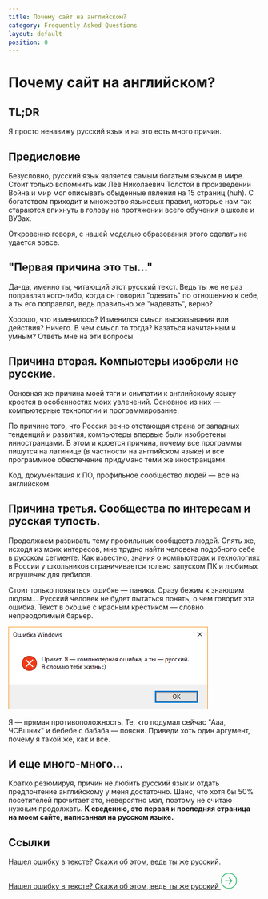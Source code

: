 ```yaml
---
title: Почему сайт на английском?
category: Frequently Asked Questions
layout: default
position: 0
---
```


# Почему сайт на английском?

## TL;DR

Я просто ненавижу русский язык и на это есть много причин.

## Предисловие
Безусловно, русский язык является самым богатым языком в мире. Стоит только вспомнить
как Лев Николаевич Толстой в произведении Война и мир мог описывать обыденные явления 
на 15 страниц (huh). С богатством приходит и множество языковых правил, которые нам
так стараются впихнуть в голову на протяжении всего обучения в школе и ВУЗах.

Откровенно говоря, с нашей моделью образования этого сделать не удается вовсе.

## "Первая причина это ты..."
Да-да, именно ты, читающий этот русский текст. Ведь ты же не раз поправлял кого-либо,
когда он говорил "одевать" по отношению к себе, а ты его поправлял, ведь правильно
же "надевать", верно? 

Хорошо, что изменилось? Изменился смысл высказывания или действия? Ничего.
В чем смысл то тогда? Казаться начитанным и умным? Ответь мне на эти вопросы.

## Причина вторая. Компьютеры изобрели не русские.
Основная же причина моей тяги и симпатии к английскому языку кроется в особенностях
моих увлечений. Основное из них — компьютерные технологии и программирование.

По причине того, что Россия вечно отстающая страна от западных тенденций и развития,
компьютеры впервые были изобретены инностранцами. В этом и кроется причина, почему
все программы пишутся на латинице (в частности на английском языке) и все программное
обеспечение придумано теми же иностранцами.

Код, документация к ПО, профильное сообщество людей — все на английском.

## Причина третья. Сообщества по интересам и русская тупость.
Продолжаем развивать тему профильных сообществ людей. Опять же, исходя из моих
интересов, мне трудно найти человека подобного себе в русском сегменте.
Как известно, знания о компьютерах и технологиях в России у школьников ограничивается
только запуском ПК и любимых игрушечек для дебилов.

Стоит только появиться ошибке — паника. Сразу бежим к знающим людям...
Русский человек не будет пытаться понять, о чем говорит эта ошибка. Текст в окошке с красным 
крестиком — словно непреодолимый барьер.

<img src="/assets/win-error.png" alt="ОшибОчка">

Я — прямая противоположность. Те, кто подумал сейчас "Ааа, ЧСВшник" и бебебе с бабаба — поясни.
Приведи хоть один аргумент, почему я такой же, как и все.

## И еще много-много...
Кратко резюмируя, причин не любить русский язык и отдать предпочтение английскому у меня достаточно.
Шанс, что хотя бы 50% посетителей прочитает это, невероятно мал, поэтому не считаю нужным продолжать.
**К сведению, это первая и последняя страница на моем сайте, написанная на русском языке.**

## Ссылки
[Нашел ошибку в тексте? Скажи об этом, ведь ты же русский.](https://vk.com/feniksovich)<br>

<link rel="stylesheet" href="/arrow.css">
<div>
<a class="link link--arrowed" href="https://vk.com/feniksovich">Нашел ошибку в тексте? Скажи об этом, ведь ты же русский
    <svg class="arrow-icon" xmlns="http://www.w3.org/2000/svg" width="32" height="32" viewBox="0 0 32 32">
      <g fill="none" stroke="#26b763" stroke-width="1.5" stroke-linejoin="round" stroke-miterlimit="10">
        <circle class="arrow-icon--circle" cx="16" cy="16" r="15.12"></circle>
        <path class="arrow-icon--arrow" d="M16.14 9.93L22.21 16l-6.07 6.07M8.23 16h13.98"></path>
      </g>
    </svg>
</a>
</div>